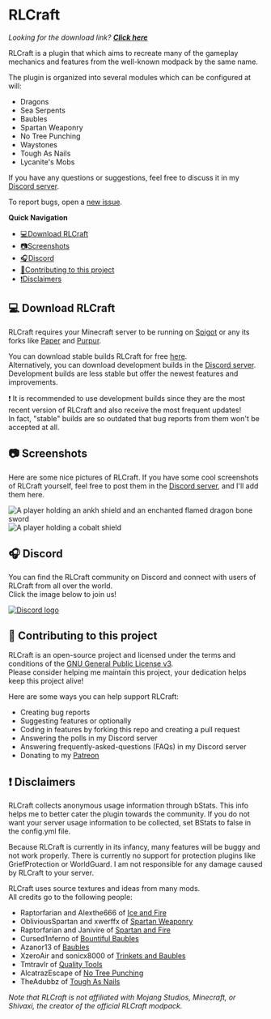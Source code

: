 # RLCraft
*Looking for the download link? **[Click here](https://www.spigotmc.org/resources/rlcraft-1-17-dragons-baubles-temperature.93795/)***

RLCraft is a plugin that which aims to recreate many of the 
gameplay mechanics and features from the well-known modpack by the same name.

The plugin is organized into several modules which can be configured at will:
- Dragons
- Sea Serpents  
- Baubles
- Spartan Weaponry
- No Tree Punching
- Waystones
- Tough As Nails
- Lycanite's Mobs

If you have any questions or suggestions,
feel free to discuss it in my [Discord server](https://discord.gg/mMt3f4usqK).  

To report bugs, open a [new issue](https://github.com/ValMobile/RLCraft/issues/new).

**Quick Navigation**
- [💻Download RLCraft](https://github.com/ValMobile/RLCraft#-download-rlcraft)
- [📷Screenshots](https://github.com/ValMobile/RLCraft#-screenshots)
- [🎧Discord](https://github.com/ValMobile/RLCraft#-discord)
- [🤝Contributing to this project](https://github.com/ValMobile/RLCraft#-contributing-to-this-project)
- [❗Disclaimers](https://github.com/ValMobile/RLCraft#-disclaimers)

## 💻 Download RLCraft
RLCraft requires your Minecraft server to be running on [Spigot](https://www.spigotmc.org/) or any
its forks like [Paper](https://papermc.io/) and [Purpur](https://purpur.pl3x.net/).

You can download stable builds RLCraft for free [here](https://www.spigotmc.org/resources/rlcraft-1-17-baubles-dragons-sea-serpents.93795/).  
Alternatively, you can download development builds in the [Discord server](https://discord.gg/mMt3f4usqK). Development
builds are less stable but offer the newest features and improvements.

❗ It is recommended to use development builds since
they are the most recent version of RLCraft and also receive the most frequent updates!   
In fact, "stable" builds are so outdated that bug reports from them won't be accepted at all.

## 📷 Screenshots
Here are some nice pictures of RLCraft. 
If you have some cool screenshots 
of RLCraft yourself, feel free to post them in the [Discord server](https://discord.gg/mMt3f4usqK), 
and I'll add them here.

![A player holding an ankh shield and an enchanted flamed dragon bone sword](https://i.imgur.com/GtbXi8g.png)
![A player holding a cobalt shield](https://i.imgur.com/hZrfDS6.png)

## 🎧 Discord
You can find the RLCraft community on Discord and connect with users of RLCraft from all over the world.  
Click the image below to join us!

[![Discord logo](https://th.bing.com/th/id/OIP.nmHobRJPgkH-7YQqXsbCqwHaEK?pid=ImgDet&rs=1)](https://discord.gg/mMt3f4usqK)

## 🤝 Contributing to this project
RLCraft is an open-source project and licensed under the terms and conditions of the
[GNU General Public License v3](https://github.com/ValMobile/RLCraft/blob/master/LICENSE.md).  
Please consider helping me maintain this project, your dedication helps keep this project alive!  

Here are some ways you can help support RLCraft:
 - Creating bug reports 
 - Suggesting features or optionally
 - Coding in features by forking this repo and creating a pull request
 - Answering the polls in my Discord server
 - Answering frequently-asked-questions (FAQs) in my Discord server
 - Donating to my [Patreon](https://www.patreon.com/val_mobile)

## ❗ Disclaimers
RLCraft collects anonymous usage information through bStats. This info helps me to better
cater the plugin towards the community. If you do not want your server usage
information to be collected, set BStats to false in the config.yml file.

Because RLCraft is currently in its infancy, many features will be buggy and
not work properly. There is currently no support for protection plugins like GriefProtection
or WorldGuard. I am not responsible for any damage caused by RLCraft to your server.

RLCraft uses source textures and ideas from many mods.  
All credits go to the following people:
 - Raptorfarian and Alexthe666 of [Ice and Fire](https://www.curseforge.com/minecraft/mc-mods/ice-and-fire-dragons)
 - ObliviousSpartan and xwerffx of [Spartan Weaponry](https://www.curseforge.com/minecraft/mc-mods/spartan-weaponry)
 - Raptorfarian and Janivire of [Spartan and Fire](https://www.curseforge.com/minecraft/mc-mods/spartan-and-fire)
 - Cursed1nferno of [Bountiful Baubles](https://www.curseforge.com/minecraft/mc-mods/bountifulbaubles)
 - Azanor13 of [Baubles](https://www.curseforge.com/minecraft/mc-mods/baubles)
 - XzeroAir and sonicx8000 of [Trinkets and Baubles](https://www.curseforge.com/minecraft/mc-mods/trinkets-and-baubles)
 - Tmtravlr of [Quality Tools](https://www.curseforge.com/minecraft/mc-mods/quality-tools)
 - AlcatrazEscape of [No Tree Punching](https://www.curseforge.com/minecraft/mc-mods/no-tree-punching)
 - TheAdubbz of [Tough As Nails](https://www.curseforge.com/minecraft/mc-mods/tough-as-nails)

*Note that RLCraft is not affiliated with Mojang Studios, Minecraft, 
or Shivaxi, the creator of the official RLCraft modpack.*